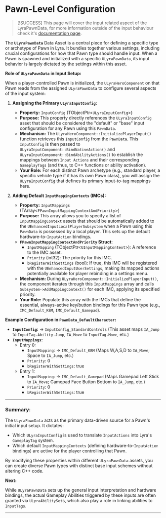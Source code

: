 # Pawn-Level Configuration

> [!SUCCESS]
> This page will cover the input related aspect of the LyraPawnData, for more information outside of the input behaviour check it's [documentation page](../../gameframework-and-experience/experience-primary-assets/lyrapawndata.md).

The **`ULyraPawnData`** Data Asset is a central piece for defining a specific type or archetype of Pawn in Lyra. It bundles together various settings, including crucial configurations for how that Pawn type should handle input. When a Pawn is spawned and initialized with a specific `ULyraPawnData`, its input behavior is largely dictated by the settings within this asset.

**Role of `ULyraPawnData` in Input Setup:**

When a player-controlled Pawn is initialized, the `ULyraHeroComponent` on that Pawn reads from the assigned `ULyraPawnData` to configure several aspects of the input system:

1.  **Assigning the Primary `ULyraInputConfig`:**

    * **Property:** `InputConfig` (TObjectPtr<`ULyraInputConfig`>)
    * **Purpose:** This property directly references the `ULyraInputConfig` asset that should be considered the "default" or "base" input configuration for any Pawn using this `PawnData`.
    * **Mechanism:** The `ULyraHeroComponent::InitializePlayerInput()` function retrieves this `InputConfig` from the `PawnData`. This `InputConfig` is then passed to `ULyraInputComponent::BindNativeAction()` and `ULyraInputComponent::BindAbilityActions()` to establish the mappings between `Input Actions` and their corresponding `GameplayTags` (and thus, to C++ functions or ability activation).
    * **Your Role:** For each distinct Pawn archetype (e.g., standard player, a specific vehicle type if it has its own Pawn class), you will assign the `ULyraInputConfig` that defines its primary input-to-tag mappings here.


2. **Adding Default `InputMappingContexts` (IMCs):**
   * **Property:** `InputMappings` (TArray<`FPawnInputMappingContextAndPriority`>)
   * **Purpose:** This array allows you to specify a list of `InputMappingContext` assets that should be automatically added to the `UEnhancedInputLocalPlayerSubsystem` when a Pawn using this `PawnData` is possessed by a local player. This sets up the default hardware-to-`InputAction` bindings.
   * **`FPawnInputMappingContextAndPriority` Struct:**
     * `InputMapping` (TObjectPtr<`UInputMappingContext`>): A reference to the IMC asset.
     * `Priority` (int32): The priority for this IMC.
     * `bRegisterWithSettings` (bool): If true, this IMC will be registered with the `UEnhancedInputUserSettings`, making its mapped actions potentially available for player rebinding in a settings menu.
   * **Mechanism:** During `ULyraHeroComponent::InitializePlayerInput()`, the component iterates through this `InputMappings` array and calls `Subsystem->AddMappingContext()` for each IMC, applying its specified priority.
   * **Your Role:** Populate this array with the IMCs that define the essential, always-active key/button bindings for this Pawn type (e.g., `IMC_Default_KBM`, `IMC_Default_Gamepad`).

**Example Configuration in `PawnData_DefaultCharacter`:**

* **`InputConfig`:** -> `InputConfig_StandardControls` (This asset maps `IA_Jump` to `InputTag.Ability.Jump`, `IA_Move` to `InputTag.Move`, etc.)
* **`InputMappings`:**
  * Entry 0:
    * `InputMapping`: -> `IMC_Default_KBM` (Maps W,A,S,D to `IA_Move`; Space to `IA_Jump`, etc.)
    * `Priority`: 0
    * `bRegisterWithSettings`: true
  * Entry 1:
    * `InputMapping`: -> `IMC_Default_Gamepad` (Maps Gamepad Left Stick to `IA_Move`; Gamepad Face Button Bottom to `IA_Jump`, etc.)
    * `Priority`: 0
    * `bRegisterWithSettings`: true

***

### **Summary:**

The `ULyraPawnData` acts as the primary data-driven source for a Pawn's initial input setup. It dictates:

* Which `ULyraInputConfig` is used to translate `InputActions` into Lyra's `GameplayTag` system.
* Which default `InputMappingContexts` (defining hardware-to-`InputAction` bindings) are active for the player controlling that Pawn.

By modifying these properties within different `ULyraPawnData` assets, you can create diverse Pawn types with distinct base input schemes without altering C++ code.

**Next:**

While `ULyraPawnData` sets up the general input interpretation and hardware bindings, the actual Gameplay Abilities triggered by these inputs are often granted via `ULyraAbilitySet`s, which also play a role in linking abilities to `InputTags`.

***
